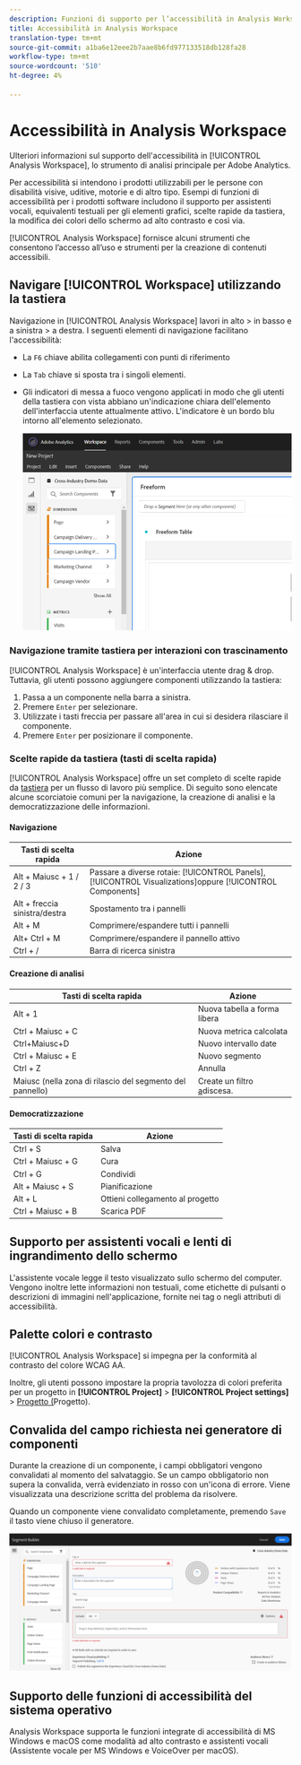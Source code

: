 ```yaml
---
description: Funzioni di supporto per l’accessibilità in Analysis Workspace
title: Accessibilità in Analysis Workspace
translation-type: tm+mt
source-git-commit: a1ba6e12eee2b7aae8b6fd977133518db128fa28
workflow-type: tm+mt
source-wordcount: '510'
ht-degree: 4%

---
```



# Accessibilità in Analysis Workspace

Ulteriori informazioni sul supporto dell&#39;accessibilità in [!UICONTROL Analysis Workspace], lo strumento di analisi principale per Adobe Analytics.

Per accessibilità si intendono i prodotti utilizzabili per le persone con disabilità visive, uditive, motorie e di altro tipo. Esempi di funzioni di accessibilità per i prodotti software includono il supporto per assistenti vocali, equivalenti testuali per gli elementi grafici, scelte rapide da tastiera, la modifica dei colori dello schermo ad alto contrasto e così via.

[!UICONTROL Analysis Workspace] fornisce alcuni strumenti che consentono l’accesso all’uso e strumenti per la creazione di contenuti accessibili.

## Navigare [!UICONTROL Workspace] utilizzando la tastiera

Navigazione in [!UICONTROL Analysis Workspace] lavori in alto > in basso e a sinistra > a destra. I seguenti elementi di navigazione facilitano l&#39;accessibilità:

* La `F6` chiave abilita collegamenti con punti di riferimento
* La `Tab` chiave si sposta tra i singoli elementi.
* Gli indicatori di messa a fuoco vengono applicati in modo che gli utenti della tastiera con vista abbiano un&#39;indicazione chiara dell&#39;elemento dell&#39;interfaccia utente attualmente attivo. L&#39;indicatore è un bordo blu intorno all&#39;elemento selezionato.

   ![](assets/focus-indicator.png)

### Navigazione tramite tastiera per interazioni con trascinamento

[!UICONTROL Analysis Workspace] è un&#39;interfaccia utente drag &amp; drop. Tuttavia, gli utenti possono aggiungere componenti utilizzando la tastiera:

1. Passa a un componente nella barra a sinistra.
1. Premere `Enter` per selezionare.
1. Utilizzate i tasti freccia per passare all&#39;area in cui si desidera rilasciare il componente.
1. Premere `Enter` per posizionare il componente.

### Scelte rapide da tastiera (tasti di scelta rapida)

[!UICONTROL Analysis Workspace] offre un set completo di scelte rapide da [tastiera](https://docs.adobe.com/content/help/it-IT/analytics/analyze/analysis-workspace/build-workspace-project/fa-shortcut-keys.html) per un flusso di lavoro più semplice. Di seguito sono elencate alcune scorciatoie comuni per la navigazione, la creazione di analisi e la democratizzazione delle informazioni.

#### Navigazione

| Tasti di scelta rapida | Azione |
|---|---|
| Alt + Maiusc + 1 / 2 / 3 | Passare a diverse rotaie: [!UICONTROL Panels], [!UICONTROL Visualizations]oppure [!UICONTROL Components] |
| Alt + freccia sinistra/destra | Spostamento tra i pannelli |
| Alt + M | Comprimere/espandere tutti i pannelli |
| Alt+ Ctrl + M | Comprimere/espandere il pannello attivo |
| Ctrl + / | Barra di ricerca sinistra |

#### Creazione di analisi

| Tasti di scelta rapida | Azione |
|---|---|
| Alt + 1 | Nuova tabella a forma libera |
| Ctrl + Maiusc + C | Nuova metrica calcolata |
| Ctrl+Maiusc+D | Nuovo intervallo date |
| Ctrl + Maiusc + E | Nuovo segmento |
| Ctrl + Z | Annulla |
| Maiusc (nella zona di rilascio del segmento del pannello) | Create un filtro [a](https://docs.adobe.com/content/help/en/analytics-learn/tutorials/analysis-workspace/using-panels/using-drop-down-filters.html)discesa. |

#### Democratizzazione

| Tasti di scelta rapida | Azione |
|---|---|
| Ctrl + S | Salva |
| Ctrl + Maiusc + G | Cura |
| Ctrl + G | Condividi |
| Alt + Maiusc + S | Pianificazione |
| Alt + L | Ottieni collegamento al progetto |
| Ctrl + Maiusc + B | Scarica PDF |

## Supporto per assistenti vocali e lenti di ingrandimento dello schermo

L&#39;assistente vocale legge il testo visualizzato sullo schermo del computer. Vengono inoltre lette informazioni non testuali, come etichette di pulsanti o descrizioni di immagini nell&#39;applicazione, fornite nei tag o negli attributi di accessibilità.

## Palette colori e contrasto

[!UICONTROL Analysis Workspace] si impegna per la conformità al contrasto del colore WCAG AA.

Inoltre, gli utenti possono impostare la propria tavolozza di colori preferita per un progetto in **[!UICONTROL Project]** > **[!UICONTROL Project settings]** > [Progetto (](https://docs.adobe.com/content/help/en/analytics/analyze/analysis-workspace/build-workspace-project/color-palettes.html)Progetto).

## Convalida del campo richiesta nei generatore di componenti

Durante la creazione di un componente, i campi obbligatori vengono convalidati al momento del salvataggio. Se un campo obbligatorio non supera la convalida, verrà evidenziato in rosso con un&#39;icona di errore. Viene visualizzata una descrizione scritta del problema da risolvere.

Quando un componente viene convalidato completamente, premendo `Save` il tasto viene chiuso il generatore.

![](assets/error-validation.png)

## Supporto delle funzioni di accessibilità del sistema operativo

Analysis Workspace supporta le funzioni integrate di accessibilità di MS Windows e macOS come modalità ad alto contrasto e assistenti vocali (Assistente vocale per MS Windows e VoiceOver per macOS).